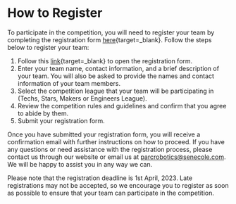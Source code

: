 # How to Register

To participate in the competition, you will need to register your team by completing the registration form [here](https://google.com){target=_blank}. Follow the steps below to register your team:

1. Follow this [link](https://google.com){target=_blank} to open the registration form.
2. Enter your team name, contact information, and a brief description of your team. You will also be asked to provide the names and contact information of your team members.
3. Select the competition league that your team will be participating in (Techs, Stars, Makers or Engineers League).
4. Review the competition rules and guidelines and confirm that you agree to abide by them.
5. Submit your registration form.

Once you have submitted your registration form, you will receive a confirmation email with further instructions on how to proceed. If you have any questions or need assistance with the registration process, please contact us through our website or email us at [parcrobotics@senecole.com](mailto:parcrobotics@senecole.com). We will be happy to assist you in any way we can.

Please note that the registration deadline is 1st April, 2023. Late registrations may not be accepted, so we encourage you to register as soon as possible to ensure that your team can participate in the competition.

